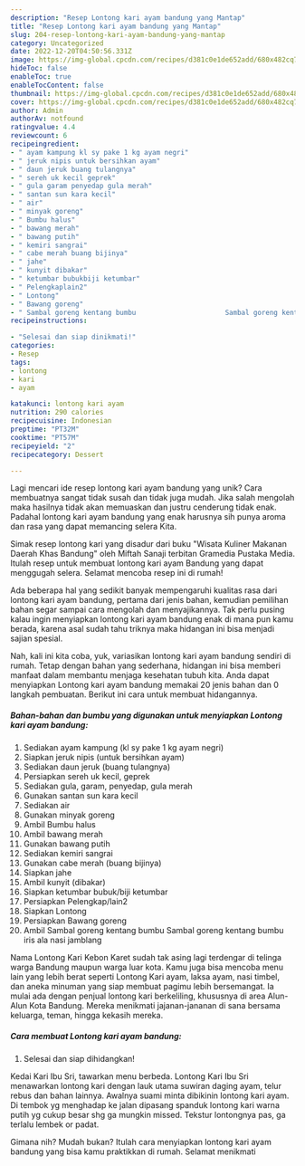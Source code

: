 ```yaml
---
description: "Resep Lontong kari ayam bandung yang Mantap"
title: "Resep Lontong kari ayam bandung yang Mantap"
slug: 204-resep-lontong-kari-ayam-bandung-yang-mantap
category: Uncategorized
date: 2022-12-20T04:50:56.331Z
image: https://img-global.cpcdn.com/recipes/d381c0e1de652add/680x482cq70/lontong-kari-ayam-bandung-foto-resep-utama.jpg
hideToc: false
enableToc: true
enableTocContent: false
thumbnail: https://img-global.cpcdn.com/recipes/d381c0e1de652add/680x482cq70/lontong-kari-ayam-bandung-foto-resep-utama.jpg
cover: https://img-global.cpcdn.com/recipes/d381c0e1de652add/680x482cq70/lontong-kari-ayam-bandung-foto-resep-utama.jpg
author: Admin
authorAv: notfound
ratingvalue: 4.4
reviewcount: 6
recipeingredient:
- " ayam kampung kl sy pake 1 kg ayam negri"
- " jeruk nipis untuk bersihkan ayam"
- " daun jeruk buang tulangnya"
- " sereh uk kecil geprek"
- " gula garam penyedap gula merah"
- " santan sun kara kecil"
- " air"
- " minyak goreng"
- " Bumbu halus"
- " bawang merah"
- " bawang putih"
- " kemiri sangrai"
- " cabe merah buang bijinya"
- " jahe"
- " kunyit dibakar"
- " ketumbar bubukbiji ketumbar"
- " Pelengkaplain2"
- " Lontong"
- " Bawang goreng"
- " Sambal goreng kentang bumbu                      Sambal goreng kentang bumbu iris ala nasi jamblang"
recipeinstructions:

- "Selesai dan siap dinikmati!"
categories:
- Resep
tags:
- lontong
- kari
- ayam

katakunci: lontong kari ayam 
nutrition: 290 calories
recipecuisine: Indonesian
preptime: "PT32M"
cooktime: "PT57M"
recipeyield: "2"
recipecategory: Dessert

---
```





Lagi mencari ide resep lontong kari ayam bandung yang unik? Cara membuatnya sangat tidak susah dan tidak juga mudah. Jika salah mengolah maka hasilnya tidak akan memuaskan dan justru cenderung tidak enak. Padahal lontong kari ayam bandung yang enak harusnya sih punya aroma dan rasa yang dapat memancing selera Kita.





Simak resep lontong kari yang disadur dari buku &#34;Wisata Kuliner Makanan Daerah Khas Bandung&#34; oleh Miftah Sanaji terbitan Gramedia Pustaka Media. Itulah resep untuk membuat lontong kari ayam Bandung yang dapat menggugah selera. Selamat mencoba resep ini di rumah!

Ada beberapa hal yang sedikit banyak mempengaruhi kualitas rasa dari lontong kari ayam bandung, pertama dari jenis bahan, kemudian pemilihan bahan segar sampai cara mengolah dan menyajikannya. Tak perlu pusing kalau ingin menyiapkan lontong kari ayam bandung enak di mana pun kamu berada, karena asal sudah tahu triknya maka hidangan ini bisa menjadi sajian spesial.






Nah, kali ini kita coba, yuk, variasikan lontong kari ayam bandung sendiri di rumah. Tetap dengan bahan yang sederhana, hidangan ini bisa memberi manfaat dalam membantu menjaga kesehatan tubuh kita. Anda dapat menyiapkan Lontong kari ayam bandung memakai 20 jenis bahan dan 0 langkah pembuatan. Berikut ini cara untuk membuat hidangannya.

<!--inarticleads1-->

##### Bahan-bahan dan bumbu yang digunakan untuk menyiapkan Lontong kari ayam bandung:

1. Sediakan  ayam kampung (kl sy pake 1 kg ayam negri)
1. Siapkan  jeruk nipis (untuk bersihkan ayam)
1. Sediakan  daun jeruk (buang tulangnya)
1. Persiapkan  sereh uk kecil, geprek
1. Sediakan  gula, garam, penyedap, gula merah
1. Gunakan  santan sun kara kecil
1. Sediakan  air
1. Gunakan  minyak goreng
1. Ambil  Bumbu halus
1. Ambil  bawang merah
1. Gunakan  bawang putih
1. Sediakan  kemiri sangrai
1. Gunakan  cabe merah (buang bijinya)
1. Siapkan  jahe
1. Ambil  kunyit (dibakar)
1. Siapkan  ketumbar bubuk/biji ketumbar
1. Persiapkan  Pelengkap/lain2
1. Siapkan  Lontong
1. Persiapkan  Bawang goreng
1. Ambil  Sambal goreng kentang bumbu                      Sambal goreng kentang bumbu iris ala nasi jamblang


Nama Lontong Kari Kebon Karet sudah tak asing lagi terdengar di telinga warga Bandung maupun warga luar kota. Kamu juga bisa mencoba menu lain yang lebih berat seperti Lontong Kari ayam, laksa ayam, nasi timbel, dan aneka minuman yang siap membuat pagimu lebih bersemangat. Ia mulai ada dengan penjual lontong kari berkeliling, khususnya di area Alun-Alun Kota Bandung. Mereka menikmati jajanan-jananan di sana bersama keluarga, teman, hingga kekasih mereka. 

<!--inarticleads2-->

##### Cara membuat Lontong kari ayam bandung:


1. Selesai dan siap dihidangkan!

Kedai Kari Ibu Sri, tawarkan menu berbeda. Lontong Kari Ibu Sri menawarkan lontong kari dengan lauk utama suwiran daging ayam, telur rebus dan bahan lainnya. Awalnya suami minta dibikinin lontong kari ayam. Di tembok yg menghadap ke jalan dipasang spanduk lontong kari warna putih yg cukup besar shg ga mungkin missed. Tekstur lontongnya pas, ga terlalu lembek or padat. 

Gimana nih? Mudah bukan? Itulah cara menyiapkan lontong kari ayam bandung yang bisa kamu praktikkan di rumah. Selamat menikmati
